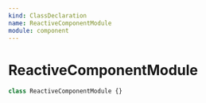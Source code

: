 ```yaml
---
kind: ClassDeclaration
name: ReactiveComponentModule
module: component
---
```


# ReactiveComponentModule

```ts
class ReactiveComponentModule {}
```

